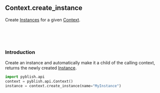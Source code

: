 ## Context.create_instance

Create [Instances](Instance.md) for a given [Context](Context.md).

<br>
<br>
<br>

### Introduction

Create an instance and automatically make it a child of the calling context, returns the newly created [Instance](Instance.md).

```python
import pyblish.api
context = pyblish.api.Context()
instance = context.create_instance(name="MyInstance")
```